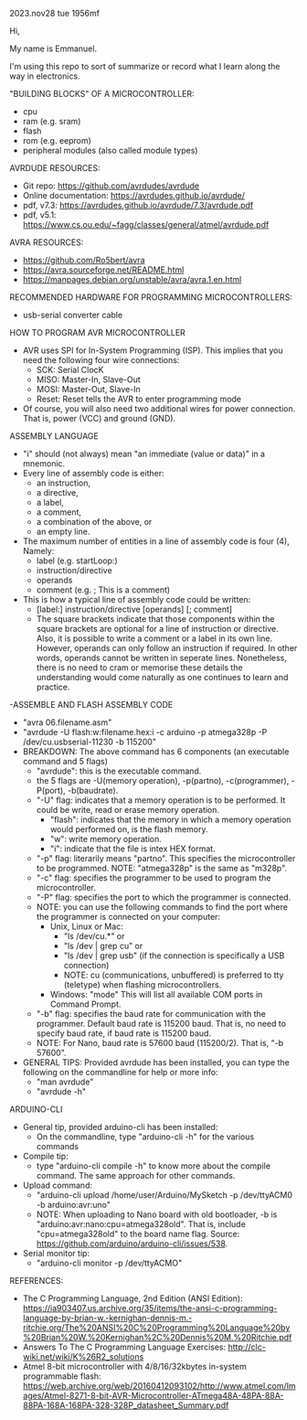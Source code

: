 2023.nov28 tue 1956mf

Hi,

My name is Emmanuel.

I'm using this repo to sort of summarize or record what I learn along the way in electronics.

"BUILDING BLOCKS" OF A MICROCONTROLLER:
- cpu
- ram (e.g. sram)
- flash
- rom (e.g. eeprom)
- peripheral modules (also called module types)

AVRDUDE RESOURCES:
- Git repo: https://github.com/avrdudes/avrdude
- Online documentation: https://avrdudes.github.io/avrdude/
- pdf, v7.3: https://avrdudes.github.io/avrdude/7.3/avrdude.pdf
- pdf, v5.1:  https://www.cs.ou.edu/~fagg/classes/general/atmel/avrdude.pdf

AVRA RESOURCES:
- https://github.com/Ro5bert/avra
- https://avra.sourceforge.net/README.html
- https://manpages.debian.org/unstable/avra/avra.1.en.html

RECOMMENDED HARDWARE FOR PROGRAMMING MICROCONTROLLERS:
- usb-serial converter cable

HOW TO PROGRAM AVR MICROCONTROLLER
- AVR uses SPI for In-System Programming (ISP). This implies that you need the following four wire connections:
  - SCK: Serial ClocK
  - MISO: Master-In, Slave-Out
  - MOSI: Master-Out, Slave-In
  - Reset: Reset tells the AVR to enter programming mode
- Of course, you will also need two additional wires for power connection. That is, power (VCC) and ground (GND).

ASSEMBLY LANGUAGE
- "i" should (not always) mean "an immediate (value or data)" in a mnemonic.
- Every line of assembly code is either:
  - an instruction,
  - a directive,
  - a label,
  - a comment,
  - a combination of the above, or
  - an empty line.
- The maximum number of entities in a line of assembly code is four (4), Namely:
  - label (e.g. startLoop:)
  - instruction/directive
  - operands
  - comment  (e.g. ; This is a comment)
- This is how a typical line of assembly code could be written:
  - [label:] instruction/directive [operands] [; comment]
  - The square brackets indicate that those components within the square brackets are optional for a line of instruction or directive. Also, it is possible to write a comment or a label in its own line. However, operands can only follow an instruction if required. In other words, operands cannot be written in seperate lines. Nonetheless, there is no need to cram or memorise these details the understanding would come naturally as one continues to learn and practice.

-ASSEMBLE AND FLASH ASSEMBLY CODE
- "avra 06.filename.asm"
- "avrdude -U flash:w:filename.hex:i -c arduino -p atmega328p -P /dev/cu.usbserial-11230 -b 115200"
- BREAKDOWN: The above command has 6 components (an executable command and 5 flags)
  - "avrdude": this is the executable command.
  - the 5 flags are -U(memory operation), -p(partno), -c(programmer), -P(port), -b(baudrate).
  - "-U" flag: indicates that a memory operation is to be performed. It could be write, read or erase memory operation.
     - "flash": indicates that the memory in which a memory operation would performed on, is the flash memory.
     - "w": write memory operation.
     - "i": indicate that the file is intex HEX format.
  - "-p" flag: literarily means "partno". This specifies the microcontroller to be programmed. NOTE: "atmega328p" is the same as "m328p".
  - "-c" flag: specifies the programmer to be used to program the microcontroller.
  - "-P" flag: specifies the port to which the programmer is connected.
  - NOTE: you can use the following commands to find the port where the programmer is connected on your computer:
    - Unix, Linux or Mac:
      - "ls /dev/cu.*" or
      - "ls /dev | grep cu" or
      - "ls /dev | grep usb" (if the connection is specifically a USB connection)
      - NOTE: cu (communications, unbuffered) is preferred to tty (teletype) when flashing microcontrollers.
    - Windows: "mode" This will list all available COM ports in Command Prompt.
  - "-b" flag: specifies the baud rate for communication with the programmer. Default baud rate is 115200 baud. That is, no need to specify baud rate, if baud rate is 115200 baud.
  - NOTE: For Nano, baud rate is 57600 baud (115200/2). That is, "-b 57600".
- GENERAL TIPS: Provided avrdude has been installed, you can type the following on the commandline for help or more info:
  - "man avrdude"
  - "avrdude -h"

 ARDUINO-CLI
- General tip, provided arduino-cli has been installed:
  - On the commandline, type "arduino-cli -h" for the various commands
- Compile tip:
  - type "arduino-cli compile -h" to know more about the compile command. The same approach for other commands.
- Upload command:
  - "arduino-cli upload /home/user/Arduino/MySketch -p /dev/ttyACM0 -b arduino:avr:uno"
  - NOTE: When uploading to Nano board with old bootloader, -b is "arduino:avr:nano:cpu=atmega328old". That is, include "cpu=atmega328old" to the board name flag. Source: https://github.com/arduino/arduino-cli/issues/538.
- Serial monitor tip:
  - "arduino-cli monitor -p /dev/ttyACMO"

REFERENCES:
- The C Programming Language, 2nd Edition (ANSI Edition): https://ia903407.us.archive.org/35/items/the-ansi-c-programming-language-by-brian-w.-kernighan-dennis-m.-ritchie.org/The%20ANSI%20C%20Programming%20Language%20by%20Brian%20W.%20Kernighan%2C%20Dennis%20M.%20Ritchie.pdf
- Answers To The C Programming Language Exercises: http://clc-wiki.net/wiki/K%26R2_solutions
- Atmel 8-bit microcontroller with 4/8/16/32kbytes in-system programmable flash: https://web.archive.org/web/20160412093102/http://www.atmel.com/Images/Atmel-8271-8-bit-AVR-Microcontroller-ATmega48A-48PA-88A-88PA-168A-168PA-328-328P_datasheet_Summary.pdf
